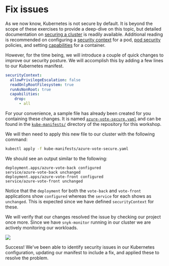 # Fix issues

As we now know, Kubernetes is not secure by default. It is beyond the scope of these exercises to provide a deep-dive on this topic, but detailed documentation on [securing a cluster](https://kubernetes.io/docs/tasks/administer-cluster/securing-a-cluster/) is readily available. Additional reading is recommended on configuring a [security context](https://kubernetes.io/docs/tasks/configure-pod-container/security-context/) for a pod, [pod security](https://kubernetes.io/docs/concepts/policy/pod-security-policy/) policies, and setting [capabilities](https://kubernetes.io/docs/tasks/configure-pod-container/security-context/#set-capabilities-for-a-container) for a container.

However, for the time being, we will introduce a couple of quick changes to improve our security posture. We will accomplish this by adding a few lines to our Kubernetes manifest.

```yaml
securityContext:
  allowPrivilegeEscalation: false
  readOnlyRootFilesystem: true
  runAsNonRoot: true
  capabilities:
    drop:
      - all
```

For your convenience, a sample file has already been created for you containing these changes. It is named [`azure-vote-secure.yaml`](https://github.com/snyk-partners/snyk-azure-resources/blob/master/templates/azure-vote-secure.yaml) and can be found in the [`kube-manifests/`](https://github.com/snyk-partners/snyk-azure-resources/tree/master/kube-manifests) directory of the repository for this workshop.

We will then need to apply this new file to our cluster with the following command:

```bash
kubectl apply -f kube-manifests/azure-vote-secure.yaml
```

We should see an output similar to the following:

```text
deployment.apps/azure-vote-back configured
service/azure-vote-back unchanged
deployment.apps/azure-vote-front configured
service/azure-vote-front unchanged
```

Notice that the `deployment` for both the `vote-back` and `vote-front` applications show `configured` whereas the `service` for each shows as `unchanged`. This is expected since we have defined `securityContext` for these.

We will verify that our changes resolved the issue by checking our project once more. Since we have `snyk-monitor` running in our cluster we are actively monitoring our workloads.

![](https://partner-workshop-assets.s3.us-east-2.amazonaws.com/snyk_scan_05.png)

Success! We've been able to identify security issues in our Kubernetes configuration, updating our manifest to include a fix, and applied these to resolve the problem.

